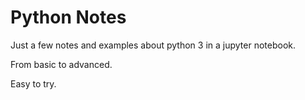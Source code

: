# Python Notes
Just a few notes and examples about python 3 in a jupyter notebook.  

From basic to advanced.  

Easy to try.

